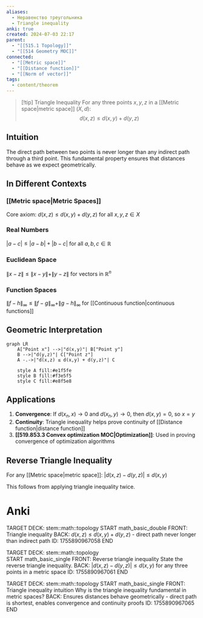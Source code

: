 ```yaml
---
aliases:
  - Неравенство треугольника
  - Triangle inequality
anki: true
created: 2024-07-03 22:17
parent:
  - "[[515.1 Topology]]"
  - "[[514 Geometry MOC]]"
connected:
  - "[[Metric space]]"
  - "[[Distance function]]"
  - "[[Norm of vector]]"
tags:
  - content/theorem
---
```


> [!tip] Triangle Inequality
> For any three points $x, y, z$ in a [[Metric space|metric space]] $(X,d)$: $$d(x,z) \leq d(x,y) + d(y,z)$$

## Intuition

The direct path between two points is never longer than any indirect path through a third point. This fundamental property ensures that distances behave as we expect geometrically.

## In Different Contexts

### [[Metric space|Metric Spaces]]
Core axiom: $d(x,z) \leq d(x,y) + d(y,z)$ for all $x,y,z \in X$

### Real Numbers  
$|a - c| \leq |a - b| + |b - c|$ for all $a,b,c \in \mathbb{R}$

### Euclidean Space
$\|x - z\| \leq \|x - y\| + \|y - z\|$ for vectors in $\mathbb{R}^n$

### Function Spaces
$\|f - h\|_\infty \leq \|f - g\|_\infty + \|g - h\|_\infty$ for [[Continuous function|continuous functions]]

## Geometric Interpretation

```mermaid
graph LR
    A["Point x"] -->|"d(x,y)"| B["Point y"]
    B -->|"d(y,z)"| C["Point z"]
    A -.->|"d(x,z) ≤ d(x,y) + d(y,z)"| C
    
    style A fill:#e1f5fe
    style B fill:#f3e5f5
    style C fill:#e8f5e8
```

## Applications

1. **Convergence**: If $d(x_n, x) \to 0$ and $d(x_n, y) \to 0$, then $d(x,y) = 0$, so $x = y$
2. **Continuity**: Triangle inequality helps prove continuity of [[Distance function|distance function]]
3. **[[519.853.3 Convex optimization MOC|Optimization]]**: Used in proving convergence of optimization algorithms

## Reverse Triangle Inequality

For any [[Metric space|metric space]]: $|d(x,z) - d(y,z)| \leq d(x,y)$

This follows from applying triangle inequality twice.

# Anki

TARGET DECK: stem::math::topology
START
math_basic_double
FRONT: Triangle inequality
BACK: $d(x,z) \leq d(x,y) + d(y,z)$ - direct path never longer than indirect path
ID: 1755890967058
END

TARGET DECK: stem::math::topology  
START
math_basic_single
FRONT: Reverse triangle inequality
State the reverse triangle inequality.
BACK: $|d(x,z) - d(y,z)| \leq d(x,y)$ for any three points in a metric space
ID: 1755890967061
END

TARGET DECK: stem::math::topology
START
math_basic_single
FRONT: Triangle inequality intuition
Why is the triangle inequality fundamental in metric spaces?
BACK: Ensures distances behave geometrically - direct path is shortest, enables convergence and continuity proofs
ID: 1755890967065
END